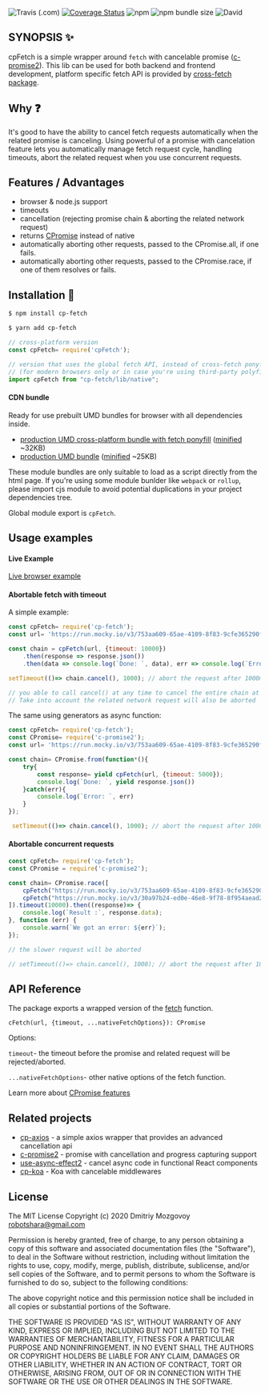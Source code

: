 ![Travis (.com)](https://img.shields.io/travis/com/DigitalBrainJS/c-fetch)
[![Coverage Status](https://coveralls.io/repos/github/DigitalBrainJS/c-fetch/badge.svg?branch=master)](https://coveralls.io/github/DigitalBrainJS/c-fetch?branch=master)
![npm](https://img.shields.io/npm/dm/cp-fetch)
![npm bundle size](https://img.shields.io/bundlephobia/minzip/cp-fetch)
![David](https://img.shields.io/david/DigitalBrainJS/c-fetch)

## SYNOPSIS :sparkles:

cpFetch is a simple wrapper around `fetch` with cancelable promise ([c-promise2](https://www.npmjs.com/package/c-promise2)). 
This lib can be used for both backend and frontend development, platform specific fetch API is provided by 
[cross-fetch package](https://www.npmjs.com/package/cross-fetch).

## Why :question:
It's good to have the ability to cancel fetch requests automatically when the related promise is canceling.
Using powerful of a promise with cancelation feature lets you automatically manage fetch request cycle, handling timeouts,
abort the related request when you use concurrent requests.  

## Features / Advantages
- browser & node.js support
- timeouts
- cancellation (rejecting promise chain & aborting the related network request)
- returns [CPromise](https://www.npmjs.com/package/c-promise2) instead of native
- automatically aborting other requests, passed to the CPromise.all, if one fails.
- automatically aborting other requests, passed to the CPromise.race, if one of them resolves or fails.

## Installation :hammer:

```bash
$ npm install cp-fetch
```

```bash
$ yarn add cp-fetch
```

````javascript
// cross-platform version
const cpFetch= require('cpFetch'); 

// version that uses the global fetch API, instead of cross-fetch ponyfill 
// (for modern browsers only or in case you're using third-party polyfill)
import cpFetch from "cp-fetch/lib/native";
````

#### CDN bundle
Ready for use prebuilt UMD bundles for browser with all dependencies inside.
- [production UMD cross-platform bundle with fetch ponyfill](http://unpkg.com/cp-fetch/dist/cp-fetch.umd.js) ([minified](https://unpkg.com/cp-fetch/dist/cp-fetch.umd.min.js) ~32KB)
- [production UMD bundle](http://unpkg.com/cp-fetch/dist/native/index.umd.js) ([minified](http://unpkg.com/cp-fetch/dist/native/index.min.js) ~25KB)

These module bundles are only suitable to load as a script directly from the html page. 
If you're using some module bunlder like `webpack` or `rollup`, 
please import cjs module to avoid potential duplications in your project dependencies tree.

Global module export is `cpFetch`.

## Usage examples

#### Live Example

[Live browser example](https://codesandbox.io/s/ancient-glade-1wsnj)

#### Abortable fetch with timeout

A simple example:
````javascript
const cpFetch= require('cp-fetch');
const url= 'https://run.mocky.io/v3/753aa609-65ae-4109-8f83-9cfe365290f0?mocky-delay=5s';

const chain = cpFetch(url, {timeout: 10000})
    .then(response => response.json())
    .then(data => console.log(`Done: `, data), err => console.log(`Error: `, err))

setTimeout(()=> chain.cancel(), 1000); // abort the request after 1000ms 

// you able to call cancel() at any time to cancel the entire chain at any stage
// Take into account the related network request will also be aborted
````

The same using generators as async function:

````javascript
const cpFetch= require('cp-fetch');
const CPromise= require('c-promise2');
const url= 'https://run.mocky.io/v3/753aa609-65ae-4109-8f83-9cfe365290f0?mocky-delay=5s';

const chain= CPromise.from(function*(){
    try{
        const response= yield cpFetch(url, {timeout: 5000});
        console.log(`Done: `, yield response.json())
    }catch(err){
        console.log(`Error: `, err)
    }   
});

 setTimeout(()=> chain.cancel(), 1000); // abort the request after 1000ms 
````

#### Abortable concurrent requests

````javascript
const cpFetch= require('cp-fetch');
const CPromise = require('c-promise2');

const chain= CPromise.race([
    cpFetch("https://run.mocky.io/v3/753aa609-65ae-4109-8f83-9cfe365290f0?mocky-delay=3s"),
    cpFetch("https://run.mocky.io/v3/30a97b24-ed0e-46e8-9f78-8f954aead2f8?mocky-delay=5s")
]).timeout(10000).then((response)=> {
    console.log(`Result :`, response.data);
}, function (err) {
    console.warn(`We got an error: ${err}`);
});

// the slower request will be aborted

// setTimeout(()=> chain.cancel(), 1000); // abort the request after 1000ms 
````

## API Reference

The package exports a wrapped version of the [fetch](https://developer.mozilla.org/en-US/docs/Web/API/Fetch_API/Using_Fetch) function.

`cFetch(url, {timeout, ...nativeFetchOptions}): CPromise`

Options:

`timeout`- the timeout before the promise and related request will be rejected/aborted.

`...nativeFetchOptions`- other native options of the fetch function.

Learn more about [CPromise features](https://www.npmjs.com/package/c-promise2) 

## Related projects

- [cp-axios](https://www.npmjs.com/package/cp-axios) - a simple axios wrapper that provides an advanced cancellation api 
- [c-promise2](https://www.npmjs.com/package/c-promise2) - promise with cancellation and progress capturing support 
- [use-async-effect2](https://www.npmjs.com/package/use-async-effect2) - cancel async code in functional React components
- [cp-koa](https://www.npmjs.com/package/cp-koa) - Koa with cancelable middlewares

## License

The MIT License Copyright (c) 2020 Dmitriy Mozgovoy robotshara@gmail.com

Permission is hereby granted, free of charge, to any person obtaining a copy of this software and associated documentation files (the "Software"), to deal in the Software without restriction, including without limitation the rights to use, copy, modify, merge, publish, distribute, sublicense, and/or sell copies of the Software, and to permit persons to whom the Software is furnished to do so, subject to the following conditions:

The above copyright notice and this permission notice shall be included in all copies or substantial portions of the Software.

THE SOFTWARE IS PROVIDED "AS IS", WITHOUT WARRANTY OF ANY KIND, EXPRESS OR IMPLIED,
INCLUDING BUT NOT LIMITED TO THE WARRANTIES OF MERCHANTABILITY, FITNESS FOR A PARTICULAR
PURPOSE AND NONINFRINGEMENT. IN NO EVENT SHALL THE AUTHORS OR COPYRIGHT HOLDERS BE LIABLE FOR ANY CLAIM,
DAMAGES OR OTHER LIABILITY, WHETHER IN AN ACTION OF CONTRACT, TORT OR OTHERWISE, ARISING FROM,
OUT OF OR IN CONNECTION WITH THE SOFTWARE OR THE USE OR OTHER DEALINGS IN THE SOFTWARE.


